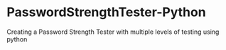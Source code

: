 # PasswordStrengthTester-Python
Creating a Password Strength Tester with multiple levels of testing using python
